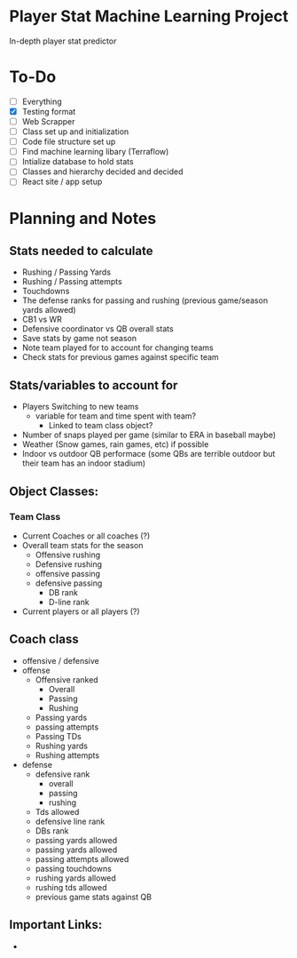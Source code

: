 # Player Stat Machine Learning Project

In-depth player stat predictor

# To-Do

- [ ] Everything
- [x] Testing format
- [ ] Web Scrapper
- [ ] Class set up and initialization
- [ ] Code file structure set up
- [ ] Find machine learning libary (Terraflow)
- [ ] Intialize database to hold stats
- [ ] Classes and hierarchy decided and decided
- [ ] React site / app setup

# **Planning and Notes**

## Stats needed to calculate

- Rushing / Passing Yards
- Rushing / Passing attempts
- Touchdowns
- The defense ranks for passing and rushing (previous game/season yards allowed)
- CB1 vs WR
- Defensive coordinator vs QB overall stats
- Save stats by game not season
- Note team played for to account for changing teams
- Check stats for previous games against specific team

## Stats/variables to account for

- Players Switching to new teams
  - variable for team and time spent with team?
    - Linked to team class object?
- Number of snaps played per game (similar to ERA in baseball maybe)
- Weather (Snow games, rain games, etc) if possible
- Indoor vs outdoor QB performace (some QBs are terrible outdoor but their team has an indoor stadium)

## **Object Classes:**

### Team Class

- Current Coaches or all coaches (?)
- Overall team stats for the season
  - Offensive rushing
  - Defensive rushing
  - offensive passing
  - defensive passing
    - DB rank
    - D-line rank
- Current players or all players (?)

## Coach class

- offensive / defensive
- offense
  - Offensive ranked
    - Overall
    - Passing
    - Rushing
  - Passing yards
  - passing attempts
  - Passing TDs
  - Rushing yards
  - Rushing attempts
- defense
  - defensive rank
    - overall
    - passing
    - rushing
  - Tds allowed
  - defensive line rank
  - DBs rank
  - passing yards allowed
  - passing yards allowed
  - passing attempts allowed
  - passing touchdowns
  - rushing yards allowed
  - rushing tds allowed
  - previous game stats against QB

## Important Links:

-
